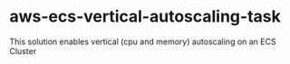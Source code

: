 # aws-ecs-vertical-autoscaling-task
This solution enables vertical (cpu and memory) autoscaling on an ECS Cluster
